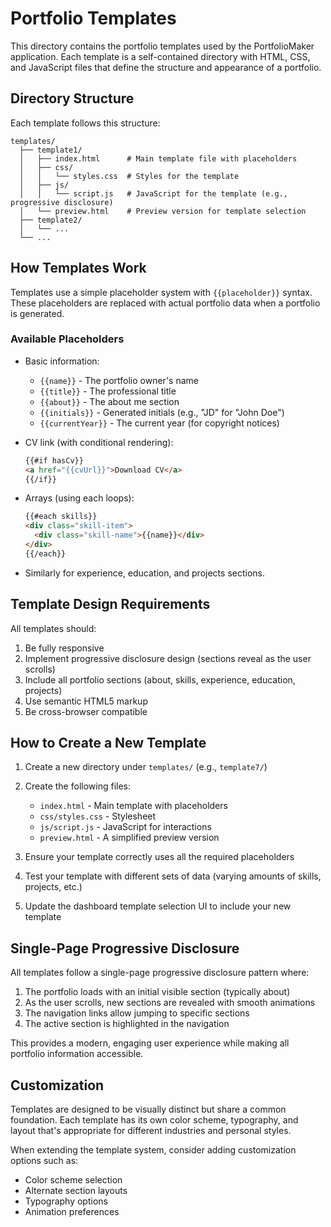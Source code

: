 # Portfolio Templates

This directory contains the portfolio templates used by the PortfolioMaker application. Each template is a self-contained directory with HTML, CSS, and JavaScript files that define the structure and appearance of a portfolio.

## Directory Structure

Each template follows this structure:
```
templates/
  ├── template1/
  │   ├── index.html      # Main template file with placeholders
  │   ├── css/
  │   │   └── styles.css  # Styles for the template
  │   ├── js/
  │   │   └── script.js   # JavaScript for the template (e.g., progressive disclosure)
  │   └── preview.html    # Preview version for template selection
  ├── template2/
  │   └── ...
  └── ...
```

## How Templates Work

Templates use a simple placeholder system with `{{placeholder}}` syntax. These placeholders are replaced with actual portfolio data when a portfolio is generated.

### Available Placeholders

- Basic information:
  - `{{name}}` - The portfolio owner's name
  - `{{title}}` - The professional title
  - `{{about}}` - The about me section
  - `{{initials}}` - Generated initials (e.g., "JD" for "John Doe")
  - `{{currentYear}}` - The current year (for copyright notices)

- CV link (with conditional rendering):
  ```html
  {{#if hasCv}}
  <a href="{{cvUrl}}">Download CV</a>
  {{/if}}
  ```

- Arrays (using each loops):
  ```html
  {{#each skills}}
  <div class="skill-item">
    <div class="skill-name">{{name}}</div>
  </div>
  {{/each}}
  ```

- Similarly for experience, education, and projects sections.

## Template Design Requirements

All templates should:

1. Be fully responsive
2. Implement progressive disclosure design (sections reveal as the user scrolls)
3. Include all portfolio sections (about, skills, experience, education, projects)
4. Use semantic HTML5 markup
5. Be cross-browser compatible

## How to Create a New Template

1. Create a new directory under `templates/` (e.g., `template7/`)
2. Create the following files:
   - `index.html` - Main template with placeholders
   - `css/styles.css` - Stylesheet
   - `js/script.js` - JavaScript for interactions
   - `preview.html` - A simplified preview version

3. Ensure your template correctly uses all the required placeholders
4. Test your template with different sets of data (varying amounts of skills, projects, etc.)
5. Update the dashboard template selection UI to include your new template

## Single-Page Progressive Disclosure

All templates follow a single-page progressive disclosure pattern where:

1. The portfolio loads with an initial visible section (typically about)
2. As the user scrolls, new sections are revealed with smooth animations
3. The navigation links allow jumping to specific sections
4. The active section is highlighted in the navigation

This provides a modern, engaging user experience while making all portfolio information accessible.

## Customization

Templates are designed to be visually distinct but share a common foundation. Each template has its own color scheme, typography, and layout that's appropriate for different industries and personal styles.

When extending the template system, consider adding customization options such as:
- Color scheme selection
- Alternate section layouts
- Typography options
- Animation preferences 